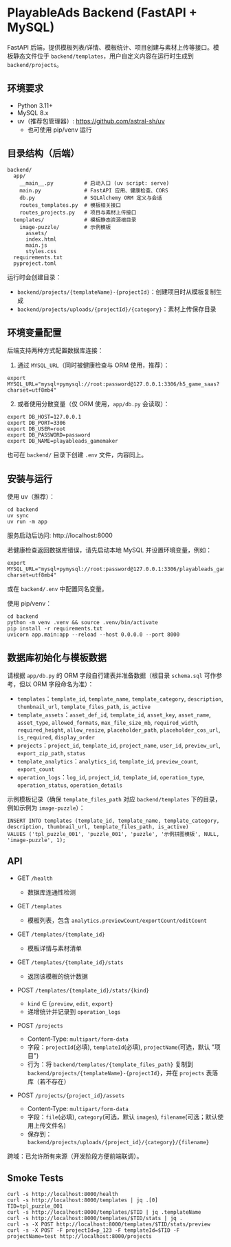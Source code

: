 # PlayableAds Backend (FastAPI + MySQL)

FastAPI 后端，提供模板列表/详情、模板统计、项目创建与素材上传等接口。模板静态文件位于 `backend/templates`，用户自定义内容在运行时生成到 `backend/projects`。

## 环境要求
- Python 3.11+
- MySQL 8.x
- uv（推荐包管理器）: https://github.com/astral-sh/uv
  - 也可使用 pip/venv 运行

## 目录结构（后端）
```
backend/
  app/
    __main__.py          # 启动入口 (uv script: serve)
    main.py              # FastAPI 应用、健康检查、CORS
    db.py                # SQLAlchemy ORM 定义与会话
    routes_templates.py  # 模板相关接口
    routes_projects.py   # 项目与素材上传接口
  templates/             # 模板静态资源根目录
    image-puzzle/        # 示例模板
      assets/
      index.html
      main.js
      styles.css
  requirements.txt
  pyproject.toml
```

运行时会创建目录：
- `backend/projects/{templateName}-{projectId}`：创建项目时从模板复制生成
- `backend/projects/uploads/{projectId}/{category}`：素材上传保存目录

## 环境变量配置
后端支持两种方式配置数据库连接：

1) 通过 `MYSQL_URL`（同时被健康检查与 ORM 使用，推荐）：
```
export MYSQL_URL="mysql+pymysql://root:password@127.0.0.1:3306/h5_game_saas?charset=utf8mb4"
```

2) 或者使用分散变量（仅 ORM 使用，`app/db.py` 会读取）：
```
export DB_HOST=127.0.0.1
export DB_PORT=3306
export DB_USER=root
export DB_PASSWORD=password
export DB_NAME=playableads_gamemaker
```

也可在 `backend/` 目录下创建 `.env` 文件，内容同上。

## 安装与运行
使用 uv（推荐）：
```
cd backend
uv sync
uv run -m app
```
服务启动后访问: http://localhost:8000

若健康检查返回数据库错误，请先启动本地 MySQL 并设置环境变量，例如：
```
export MYSQL_URL="mysql+pymysql://root:password@127.0.0.1:3306/playableads_gamemaker?charset=utf8mb4"
```
或在 `backend/.env` 中配置同名变量。

使用 pip/venv：
```
cd backend
python -m venv .venv && source .venv/bin/activate
pip install -r requirements.txt
uvicorn app.main:app --reload --host 0.0.0.0 --port 8000
```

## 数据库初始化与模板数据
请根据 `app/db.py` 的 ORM 字段自行建表并准备数据（根目录 `schema.sql` 可作参考，但以 ORM 字段命名为准）：
- `templates`：`template_id`, `template_name`, `template_category`, `description`, `thumbnail_url`, `template_files_path`, `is_active`
- `template_assets`：`asset_def_id`, `template_id`, `asset_key`, `asset_name`, `asset_type`, `allowed_formats`, `max_file_size_mb`, `required_width`, `required_height`, `allow_resize`, `placeholder_path`, `placeholder_cos_url`, `is_required`, `display_order`
- `projects`：`project_id`, `template_id`, `project_name`, `user_id`, `preview_url`, `export_zip_path`, `status`
- `template_analytics`：`analytics_id`, `template_id`, `preview_count`, `export_count`
- `operation_logs`：`log_id`, `project_id`, `template_id`, `operation_type`, `operation_status`, `operation_details`

示例模板记录（确保 `template_files_path` 对应 `backend/templates` 下的目录，例如示例为 `image-puzzle`）：
```
INSERT INTO templates (template_id, template_name, template_category, description, thumbnail_url, template_files_path, is_active)
VALUES ('tpl_puzzle_001', 'puzzle_001', 'puzzle', '示例拼图模板', NULL, 'image-puzzle', 1);
```

## API
- GET `/health`
  - 数据库连通性检测

- GET `/templates`
  - 模板列表，包含 `analytics.previewCount/exportCount/editCount`

- GET `/templates/{template_id}`
  - 模板详情与素材清单

- GET `/templates/{template_id}/stats`
  - 返回该模板的统计数据

- POST `/templates/{template_id}/stats/{kind}`
  - `kind` ∈ {`preview`, `edit`, `export`}
  - 递增统计并记录到 `operation_logs`

- POST `/projects`
  - Content-Type: `multipart/form-data`
  - 字段：`projectId`(必填), `templateId`(必填), `projectName`(可选，默认 "项目")
  - 行为：将 `backend/templates/{template_files_path}` 复制到 `backend/projects/{templateName}-{projectId}`，并在 `projects` 表落库（若不存在）

- POST `/projects/{project_id}/assets`
  - Content-Type: `multipart/form-data`
  - 字段：`file`(必填), `category`(可选，默认 `images`), `filename`(可选；默认使用上传文件名)
  - 保存到：`backend/projects/uploads/{project_id}/{category}/{filename}`

跨域：已允许所有来源（开发阶段方便前端联调）。

## Smoke Tests
```
curl -s http://localhost:8000/health
curl -s http://localhost:8000/templates | jq .[0]
TID=tpl_puzzle_001
curl -s http://localhost:8000/templates/$TID | jq .templateName
curl -s http://localhost:8000/templates/$TID/stats | jq .
curl -s -X POST http://localhost:8000/templates/$TID/stats/preview
curl -s -X POST -F projectId=p_123 -F templateId=$TID -F projectName=test http://localhost:8000/projects
```
